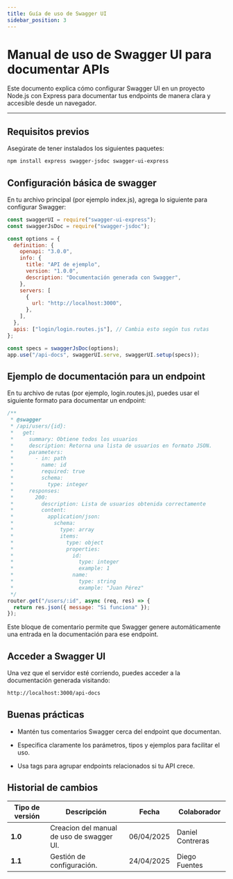 ```yaml
---
title: Guía de uso de Swagger UI
sidebar_position: 3
---
```


# Manual de uso de Swagger UI para documentar APIs

Este documento explica cómo configurar Swagger UI en un proyecto Node.js con Express para documentar tus endpoints de manera clara y accesible desde un navegador.

---

## Requisitos previos

Asegúrate de tener instalados los siguientes paquetes:

```bash
npm install express swagger-jsdoc swagger-ui-express
```

## Configuración básica de swagger

En tu archivo principal (por ejemplo index.js), agrega lo siguiente para configurar Swagger:

```javascript
const swaggerUI = require("swagger-ui-express");
const swaggerJsDoc = require("swagger-jsdoc");

const options = {
  definition: {
    openapi: "3.0.0",
    info: {
      title: "API de ejemplo",
      version: "1.0.0",
      description: "Documentación generada con Swagger",
    },
    servers: [
      {
        url: "http://localhost:3000",
      },
    ],
  },
  apis: ["login/login.routes.js"], // Cambia esto según tus rutas
};

const specs = swaggerJsDoc(options);
app.use("/api-docs", swaggerUI.serve, swaggerUI.setup(specs));
```

## Ejemplo de documentación para un endpoint
En tu archivo de rutas (por ejemplo, login.routes.js), puedes usar el siguiente formato para documentar un endpoint:

```javascript
/**
 * @swagger
 * /api/users/{id}:
 *   get:
 *     summary: Obtiene todos los usuarios
 *     description: Retorna una lista de usuarios en formato JSON.
 *     parameters:
 *       - in: path
 *         name: id
 *         required: true
 *         schema:
 *           type: integer
 *     responses:
 *       200:
 *         description: Lista de usuarios obtenida correctamente
 *         content:
 *           application/json:
 *             schema:
 *               type: array
 *               items:
 *                 type: object
 *                 properties:
 *                   id:
 *                     type: integer
 *                     example: 1
 *                   name:
 *                     type: string
 *                     example: "Juan Pérez"
 */
router.get("/users/:id", async (req, res) => {
  return res.json({ message: "Si funciona" });
});
```

Este bloque de comentario permite que Swagger genere automáticamente una entrada en la documentación para ese endpoint.

## Acceder a Swagger UI

Una vez que el servidor esté corriendo, puedes acceder a la documentación generada visitando:

```bash
http://localhost:3000/api-docs
```

## Buenas prácticas

- Mantén tus comentarios Swagger cerca del endpoint que documentan.

- Especifica claramente los parámetros, tipos y ejemplos para facilitar el uso.

- Usa tags para agrupar endpoints relacionados si tu API crece.

## Historial de cambios

| **Tipo de versión** | **Descripción**                               | **Fecha** | **Colaborador**                 |
| ------------------- | --------------------------------------------- | --------- | ------------------------------- |
| **1.0**             | Creacion del manual de uso de swagger UI.      | 06/04/2025 | Daniel Contreras |
| **1.1**             |  Gestión de configuración.  | 24/04/2025 | Diego Fuentes |
